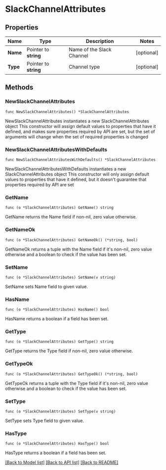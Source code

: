 # SlackChannelAttributes

## Properties

Name | Type | Description | Notes
------------ | ------------- | ------------- | -------------
**Name** | Pointer to **string** | Name of the Slack Channel | [optional] 
**Type** | Pointer to **string** | Channel type | [optional] 

## Methods

### NewSlackChannelAttributes

`func NewSlackChannelAttributes() *SlackChannelAttributes`

NewSlackChannelAttributes instantiates a new SlackChannelAttributes object
This constructor will assign default values to properties that have it defined,
and makes sure properties required by API are set, but the set of arguments
will change when the set of required properties is changed

### NewSlackChannelAttributesWithDefaults

`func NewSlackChannelAttributesWithDefaults() *SlackChannelAttributes`

NewSlackChannelAttributesWithDefaults instantiates a new SlackChannelAttributes object
This constructor will only assign default values to properties that have it defined,
but it doesn't guarantee that properties required by API are set

### GetName

`func (o *SlackChannelAttributes) GetName() string`

GetName returns the Name field if non-nil, zero value otherwise.

### GetNameOk

`func (o *SlackChannelAttributes) GetNameOk() (*string, bool)`

GetNameOk returns a tuple with the Name field if it's non-nil, zero value otherwise
and a boolean to check if the value has been set.

### SetName

`func (o *SlackChannelAttributes) SetName(v string)`

SetName sets Name field to given value.

### HasName

`func (o *SlackChannelAttributes) HasName() bool`

HasName returns a boolean if a field has been set.

### GetType

`func (o *SlackChannelAttributes) GetType() string`

GetType returns the Type field if non-nil, zero value otherwise.

### GetTypeOk

`func (o *SlackChannelAttributes) GetTypeOk() (*string, bool)`

GetTypeOk returns a tuple with the Type field if it's non-nil, zero value otherwise
and a boolean to check if the value has been set.

### SetType

`func (o *SlackChannelAttributes) SetType(v string)`

SetType sets Type field to given value.

### HasType

`func (o *SlackChannelAttributes) HasType() bool`

HasType returns a boolean if a field has been set.


[[Back to Model list]](../README.md#documentation-for-models) [[Back to API list]](../README.md#documentation-for-api-endpoints) [[Back to README]](../README.md)


